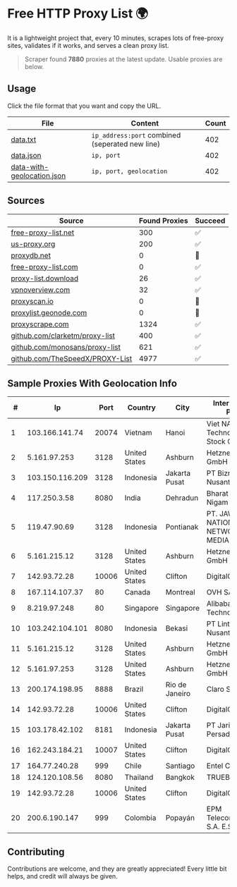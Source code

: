 
# Free HTTP Proxy List 🌍

It is a lightweight project that, every 10 minutes, scrapes lots of free-proxy sites, validates if it works, and serves a clean proxy list.


> Scraper found **7880** proxies at the latest update. Usable proxies are below.

## Usage

Click the file format that you want and copy the URL.


|File|Content|Count|
|----|-------|-----|
|[data.txt](https://raw.githubusercontent.com/themiralay/Proxy-List-World/master/data.txt)|`ip_address:port` combined (seperated new line)|402|
|[data.json](https://raw.githubusercontent.com/themiralay/Proxy-List-World/master/data.json)|`ip, port`|402|
|[data-with-geolocation.json](https://raw.githubusercontent.com/themiralay/Proxy-List-World/master/data-with-geolocation.json)|`ip, port, geolocation`|402|

## Sources

|Source|Found Proxies|Succeed|
|------|-------------|-------|
|[free-proxy-list.net](https://free-proxy-list.net)|300|✅|
|[us-proxy.org](https://www.us-proxy.org)|200|✅|
|[proxydb.net](http://proxydb.net)|0|🚫|
|[free-proxy-list.com](https://free-proxy-list.com/?page=&port=&type%5B%5D=http&type%5B%5D=https&up_time=0&search=Search)|0|✅|
|[proxy-list.download](https://www.proxy-list.download/HTTP)|26|✅|
|[vpnoverview.com](https://vpnoverview.com/privacy/anonymous-browsing/free-proxy-servers)|32|✅|
|[proxyscan.io](https://www.proxyscan.io)|0|🚫|
|[proxylist.geonode.com](https://proxylist.geonode.com/api/proxy-list?limit=300&page=1&sort_by=lastChecked&sort_type=desc&protocols=http,https)|0|🚫|
|[proxyscrape.com](https://api.proxyscrape.com/v2/?request=displayproxies&protocol=http&timeout=10000&country=all&ssl=all&anonymity=all)|1324|✅|
|[github.com/clarketm/proxy-list](https://raw.githubusercontent.com/clarketm/proxy-list/master/proxy-list-raw.txt)|400|✅|
|[github.com/monosans/proxy-list](https://raw.githubusercontent.com/monosans/proxy-list/main/proxies/http.txt)|621|✅|
|[github.com/TheSpeedX/PROXY-List](https://raw.githubusercontent.com/TheSpeedX/PROXY-List/master/http.txt)|4977|✅|


## Sample Proxies With Geolocation Info

|#|Ip|Port|Country|City|Internet Service Provider|
|-|--|----|-------|----|-------------------------|
|1|103.166.141.74|20074|Vietnam|Hanoi|Viet NAM Cloud Technology Joint Stock Company|
|2|5.161.97.253|3128|United States|Ashburn|Hetzner Online GmbH|
|3|103.150.116.209|3128|Indonesia|Jakarta Pusat|PT Biznet Gio Nusantara|
|4|117.250.3.58|8080|India|Dehradun|Bharat Sanchar Nigam Ltd|
|5|119.47.90.69|3128|Indonesia|Pontianak|PT. JAWA POS NATIONAL NETWORK MEDIALINK|
|6|5.161.215.12|3128|United States|Ashburn|Hetzner Online GmbH|
|7|142.93.72.28|10006|United States|Clifton|DigitalOcean, LLC|
|8|167.114.107.37|80|Canada|Montreal|OVH SAS|
|9|8.219.97.248|80|Singapore|Singapore|Alibaba (US) Technology Co., Ltd.|
|10|103.242.104.101|8080|Indonesia|Bekasi|PT Lintas Jaringan Nusantara|
|11|5.161.215.12|3128|United States|Ashburn|Hetzner Online GmbH|
|12|5.161.97.253|3128|United States|Ashburn|Hetzner Online GmbH|
|13|200.174.198.95|8888|Brazil|Rio de Janeiro|Claro S.A|
|14|142.93.72.28|10006|United States|Clifton|DigitalOcean, LLC|
|15|103.178.42.102|8181|Indonesia|Jakarta Pusat|PT Jaring Solusi Persada|
|16|162.243.184.21|10007|United States|Clifton|DigitalOcean, LLC|
|17|164.77.240.28|999|Chile|Santiago|Entel Chile S.A.|
|18|124.120.108.56|8080|Thailand|Bangkok|TRUEBB|
|19|142.93.72.28|10006|United States|Clifton|DigitalOcean, LLC|
|20|200.6.190.147|999|Colombia|Popayán|EPM Telecomunicaciones S.A. E.S.P.|



## Contributing

Contributions are welcome, and they are greatly appreciated! Every
little bit helps, and credit will always be given.

